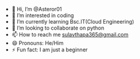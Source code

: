 - 👋 Hi, I’m @Asteror01
- 👀 I’m interested in coding
- 🌱 I’m currently learning Bsc.IT(Cloud Engineering)
- 💞️ I’m looking to collaborate on python
- 📫 How to reach me sulavthapa365@gmail.com
- 😄 Pronouns: He/Him
- ⚡ Fun fact: I am just a beginner

<!---
Asteror01/Asteror01 is a ✨ special ✨ repository because its `README.md` (this file) appears on your GitHub profile.
You can click the Preview link to take a look at your changes.
--->
